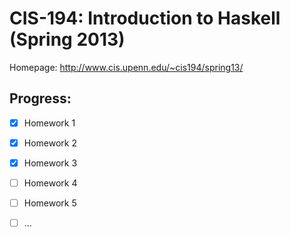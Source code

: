 # CIS-194: Introduction to Haskell (Spring 2013)

Homepage: http://www.cis.upenn.edu/~cis194/spring13/

## Progress:
  - [x] Homework 1
  - [x] Homework 2
  - [x] Homework 3
  - [ ] Homework 4
  - [ ] Homework 5
  - [ ] ...
  
 
